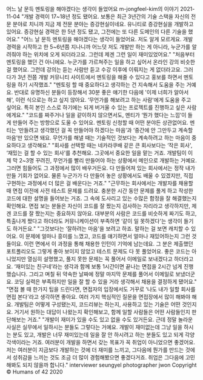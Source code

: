 어느 날 문득 멘토링을 해야겠다는 생각이 들었어요
m-jongfeel-kim의 이야기
2021-11-04
"개발 경력이 17~18년 정도 됐어요. 보통은 최근 3년간의 기술 스택을 자신의 전문 분야로 치니까 지금 제 전문 분야는 증강현실이네요. 유니티로 증강현실을 개발하고 있어요. 증강현실 경력은 한 5년 정도 됐고, 그전에는 또 다른 도메인의 다른 기술을 했어요."
"어느 날 문득 멘토링을 해야겠다는 생각이 들었어요. 저도 알게 모르게요. 개발 경력을 시작하고 한 5~6년쯤 지나니까 어느덧 저도 개발만 하는 게 아니라, 누군가를 알려줘야 하는 위치에 오게 되더라고요. 그런데 제겐 그런 일이 재미있었어요."
"처음부터 멘토링을 했던 건 아니에요. 누군가를 가르쳐주는 일을 하고 싶어서 온라인 강의 비슷한걸 했어요. 그런데 강의는 듣는 사람만 듣고 수강 이후에 이뤄지는 게 없더라고요. 그러다가 3년 전쯤 개발 커뮤니티 사이트에서 멘토링을 해줄 수 있다고 홍보를 하면서 멘토링을 하기 시작했죠."
"멘토링 할 때 중요하다고 생각하는 건 지속해서 도움을 주는 거예요. 반대로 유명하신 분들이 등장해서 30분 좋은 얘기한 다음에 '이제 너희가 알아서 해', 이런 식으로는 하고 싶지 않아요. ‘무언가를 해보려고 하는 사람'에게 도움을 주고 싶어요. 특히 본인 스스로 하기에는 되게 버거울 수 있는 프로젝트를 진행하고 싶은 사람에게요."
"코드를 짜주거나 일을 같이하지 않으면서도, 멘티가 ‘뭔가 했다는 느낌’이 들게 만들어 주는 방향으로 도울 수 있어요. 멘토링 신청할 때 어떤 분야든 상관없어요. 멘티는 ‘만들려고 생각했던 걸 꼭 만들어야 하겠다는 마음’과 ‘중간에 안 그만두고 계속할 마음’만 있으면 돼요. 무언가를 해낼 때는 기술적인 것보다는 계속하려고 하는 마음이 중요하다고 생각해요."
"회사를 선택할 때는 네카라쿠배 같은 큰 회사보다는 ‘작은 회사', ‘재밌는 걸 할 수 있는 회사'를 추천해요. 그곳에서 중요한 일을 맡는 거죠. 개발팀이 이제 막 2~3명 꾸려진, 무언가를 빨리 만들어야 하는 상황에서 메인으로 개발하는 거예요. 그러면 힘들어도 그 과정에서 많이 배우거든요. 다 만들어져 있는 회사에서는 정작 내가 만들 기회가 없어요. 물론 누군가가 다 만들어 놓은 상황에서도 배울 수 있겠지만, 직접 구현하는 과정에서 더 많은 걸 배운다는 거죠."
"근무하는 회사에서는 개발자를 채용할 때 면접 이전에 사전 테스트 문제를 드려요. 충분한 시간 동안 문제를 풀게 하고 작성한 코드에 대한 설명을 들어보는 거죠. 그 속에 도사리고 있는 수많은 함정을 잘 해결했는지 확인해요. 면접 보는 분들은 자신이 코드를 잘 짰는지 검사하는 자리라고 생각하지만, 제겐 코드를 잘 짰는지는 중요하지 않아요. 대부분의 사람은 코드를 비슷하게 짜기도 하고, 특출나게 짰다고 하더라도 커뮤니케이션이 부족하면 ‘같이 일 못하겠다'는 생각이 들기도 하거든요."
"그것보다는 ‘잘하려는 마음'을 보려고 하죠. 말하는 걸 보면 캐치할 수 있어요. 이 문제에 얼마나 흥미를 느꼈고, 코드를 얘기하면서 얼마나 재밌어하는지 그런 것들이요. 이런 면에서 이 과정을 통해 채용한 인턴이 기억에 남는데요. 그 분은 제출했던 포트폴리오도 그렇게 좋아 보이지 않았고 테스트 문제도 다 못 풀었어요. 좋은 코드는 아니었지만 열심히 설명했고, 풀지 못한 문제는 꼭 풀어서 이메일로 보내겠다고 하더라고요. ‘재미있는 친구네’라는 생각과 함께 보통 1시간이면 끝나는 면접을 2시간 넘게 진행했습니다. 그리고 며칠 뒤 약속한 날짜에 정말 마지막 문제를 풀어서 이메일로 보냈더군요. 코딩 실력은 부족하지만 일을 잘 할 수 있을 거라 생각해서 채용을 결정하게 됐어요."
"면접 볼 때 한가지 팁을 드린다면, 면접자의 입장에서도 거꾸로 ‘나도 내가 일할 회사를 면접 본다'라고 생각하면 좋아요. 여러 가지 핵심적인 질문을 면접장에서 많이 해봐야 해요. 개발팀은 어떻게 구성됐는지, 코드리뷰는 하는지, 사용하고 있는 기술은 어떤 것인지요. 거기서 원하는 대답이 나왔는지 확인해보고, 함께 일할 사람들은 어떤 사람들인지 판단해보는 거죠."
"개발이 재미가 있을 수도 있고 없을 수도 있거든요. 근데 정말 놀라운 사실은 실무에서 일하시는 분들도 그렇다는 거예요. 개발이 재미없는데 그냥 일을 하시는 분도 있고, 개발은 너무 재미있는데 일을 잘 안 하시려고 하는 분들도 있고 되게 각양각색이라는 거죠. 여러분이 개발을 하면서 갖는 목표가 꼭 취업이 아니었으면 좋겠어요. 저는 여러분이 지금보다 개발하는 것에 더 재미를 느끼고, 그다음에 뭔가를 만드는 것에서 성취감을 느끼는 것도 조금 더 많이 경험해봤으면 좋겠다거죠. 취업은 그다음에 고민해봐도 되지 않을까 합니다."
interviewer seungyel
photographer jwon
Copyright © Humans of 42 2020
